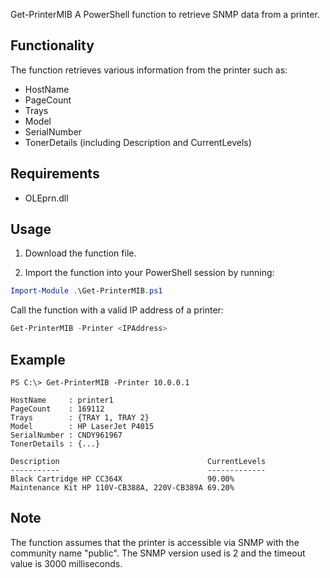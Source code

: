Get-PrinterMIB
A PowerShell function to retrieve SNMP data from a printer.

## Functionality
The function retrieves various information from the printer such as:

- HostName
- PageCount
- Trays
- Model
- SerialNumber
- TonerDetails (including Description and CurrentLevels)


## Requirements
- OLEprn.dll


## Usage
1. Download the function file.

2. Import the function into your PowerShell session by running:
```powershell
Import-Module .\Get-PrinterMIB.ps1
```
Call the function with a valid IP address of a printer:
```powershell
Get-PrinterMIB -Printer <IPAddress>
```
## Example 
```
PS C:\> Get-PrinterMIB -Printer 10.0.0.1

HostName     : printer1
PageCount    : 169112
Trays        : {TRAY 1, TRAY 2}
Model        : HP LaserJet P4015
SerialNumber : CNDY961967
TonerDetails : {...}

Description                                 CurrentLevels
-----------                                 -------------
Black Cartridge HP CC364X                   90.00%       
Maintenance Kit HP 110V-CB388A, 220V-CB389A 69.20%       

```
## Note
The function assumes that the printer is accessible via SNMP with the community name "public". The SNMP version used is 2 and the timeout value is 3000 milliseconds.
